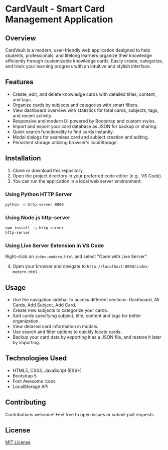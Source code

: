 # CardVault - Smart Card Management Application

## Overview

CardVault is a modern, user-friendly web application designed to help students, professionals, and lifelong learners organize their knowledge efficiently through customizable knowledge cards. Easily create, categorize, and track your learning progress with an intuitive and stylish interface.

## Features

- Create, edit, and delete knowledge cards with detailed titles, content, and tags.
- Organize cards by subjects and categories with smart filters.
- View dashboard overview with statistics for total cards, subjects, tags, and recent activity.
- Responsive and modern UI powered by Bootstrap and custom styles.
- Import and export your card database as JSON for backup or sharing.
- Quick search functionality to find cards instantly.
- Modal dialogs for seamless card and subject creation and editing.
- Persistent storage utilizing browser's localStorage.

## Installation

1. Clone or download this repository.
2. Open the project directory in your preferred code editor (e.g., VS Code).
3. You can run the application in a local web server environment:

### Using Python HTTP Server

```bash
python -m http.server 8000
```

### Using Node.js http-server

```bash
npm install -g http-server
http-server
```

### Using Live Server Extension in VS Code

Right-click on `index-modern.html` and select "Open with Live Server".

4. Open your browser and navigate to `http://localhost:8000/index-modern.html`.

## Usage

- Use the navigation sidebar to access different sections: Dashboard, All Cards, Add Subject, Add Card.
- Create new subjects to categorize your cards.
- Add cards specifying subject, title, content and tags for better organization.
- View detailed card information in modals.
- Use search and filter options to quickly locate cards.
- Backup your card data by exporting it as a JSON file, and restore it later by importing.

## Technologies Used

- HTML5, CSS3, JavaScript (ES6+)
- Bootstrap 5
- Font Awesome icons
- LocalStorage API

## Contributing

Contributions welcome! Feel free to open issues or submit pull requests.

## License

[MIT License](LICENSE)
